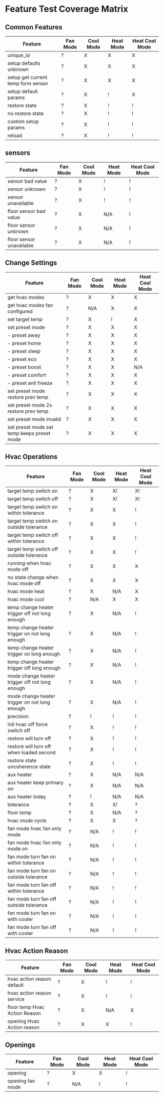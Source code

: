 # Feature Test Coverage Matrix


## Common Features

| Feature | Fan Mode | Cool Mode | Heat Mode | Heat Cool Mode |
| --- | --- | --- | --- | --- |
| unique_id | ? | X | X | X |
| setup defaults unknown | ? | X | X | X |
| setup get current temp form sensor | ? | X | X | X |
| setup default params | ? | X | ! | X |
| restore state | ? | X | ! | ! |
| no restore state | ? | X | ! | ! |
| custom setup params | ? | X | ! | ! |
| reload | ? | X | ! | ! |

## sensors

| Feature | Fan Mode | Cool Mode | Heat Mode | Heat Cool Mode |
| --- | --- | --- | --- | --- |
| sensor bad value | ? | X | ! | ! |
| sensor unknown | ? | X | ! | ! |
| sensor unavailable | ? | X | ! | ! |
| floor sensor bad value | ? | X | N/A | ! |
| floor sensor unknown | ? | X | N/A | ! |
| floor sensor unavailable | ? | X | N/A | ! |

## Change Settings

| Feature | Fan Mode | Cool Mode | Heat Mode | Heat Cool Mode |
| --- | --- | --- | --- | --- |
| get hvac modes | ? | X | X | X |
| get hvac modes fan configured | ? | N/A | X | X |
| set target temp | ? | X | ! | X |
| set preset mode | ? | X | X | X |
| - preset away | ? | X | X | X |
| - preset home | ? | X | X | X |
| - preset sleep | ? | X | X | X |
| - preset eco | ? | X | X | X |
| - preset boost | ? | X | X | N/A |
| - preset comfort | ? | X | X | X |
| - preset anti freeze | ? | X | X | X |
| set preset mode restore prev temp | ? | X | X | X |
| set preset mode 2x restore prev temp | ? | X | X | X |
| set preset mode invalid | ? | X | X | X |
| set preset mode set temp keeps preset mode | ? | X | X | X |

## Hvac Operations

| Feature | Fan Mode | Cool Mode | Heat Mode | Heat Cool Mode |
| --- | --- | --- | --- | --- |
| target temp switch on | ? | X | X! | X! |
| target temp switch off | ? | X | X! | X! |
| target temp switch on within tolerance | ? | X | X | ! |
| target temp switch on outside tolerance | ? | X | X | ! |
| target temp switch off within tolerance | ? | X | X | ! |
| target temp switch off outside tolerance | ? | X | X | ! |
| running when hvac mode off | ? | X | X | X |
| no state change when hvac mode off | ? | X | X | X |
| hvac mode heat | ? | X | N/A | X |
| hvac mode cool | ? | N/A | X | X |
| temp change heater trigger off not long enough | ? | X | N/A | ! |
| temp change heater trigger on not long enough | ? | X | N/A | ! |
| temp change heater trigger on long enough | ? | X | N/A | ! |
| temp change heater trigger off long enough | ? | X | N/A | ! |
| mode change heater trigger off not long enough | ? | X | N/A | ! |
| mode change heater trigger on not long enough | ? | X | N/A | ! |
| precision | ? | ! | ! | ! |
| init hvac off force switch off | ? | X | ! | ! |
| restore will turn off | ? | X | ! | ! |
| restore will turn off when loaded second | ? | X | ! | ! |
| restore state uncoherence state | ? | X | ! | ! |
| aux heater | ? | X | N/A | N/A |
| aux heater keep primary on | ? | X | N/A | N/A |
| aux heater today | ? | ! | N/A | N/A |
| tolerance | ? | X | X! | ? |
| floor temp | ? | X | N/A | ? |
| hvac mode cycle | ? | X | X | ? |
| fan mode hvac fan only mode | ? | N/A | ! | ! |
| fan mode hvac fan only mode on | ? | N/A | ! | ! |
| fan mode turn fan on within tolerance | ? | N/A | ! | ! |
| fan mode turn fan on outside tolerance | ? | N/A | ! | ! |
| fan mode turn fan off within tolerance | ? | N/A | ! | ! |
| fan mode turn fan off outside tolerance | ? | N/A | ! | ! |
| fan mode turn fan on with cooler | ? | N/A | ! | ! |
| fan mode turn fan off with cooler | ? | N/A | ! | ! |

## Hvac Action Reason

| Feature | Fan Mode | Cool Mode | Heat Mode | Heat Cool Mode |
| --- | --- | --- | --- | --- |
| hvac action reason default | ? | X | ! | ! |
| hvac action reason service | ? | X | ! | ! |
| floor temp Hvac Action Reason  | ? | X | N/A | X |
| opening Hvac Action reason | ? | X | X | ! |

## Openings

| Feature | Fan Mode | Cool Mode | Heat Mode | Heat Cool Mode |
| --- | --- | --- | --- | --- |
| opening | ? | X | X | ! |
| opening fan mode | ? | N/A | ! | ! |
